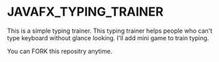 # JAVAFX_TYPING_TRAINER

This is a simple typing trainer.
This typing trainer helps people who can't type keyboard without glance looking.
I'll add mini game to train typing.

You can FORK this repositry anytime.
